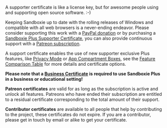 A supporter certificate is like a license key, but for awesome people using and supporting open source software. :-)

Keeping Sandboxie up to date with the rolling releases of Windows and compatible with all web browsers is a never-ending endeavor. Please consider supporting this work with a <a href="https://sandboxie-plus.com/go.php?to=donate">PayPal donation</a> or by purchasing a [Sandboxie Plus Supporter Certificate](https://sandboxie-plus.com/go.php?to=sbie-get-cert), you can also provide continuous support with a [Patreon subscription](https://sandboxie-plus.com/go.php?to=patreon).

A support certificate enables the use of new supporter exclusive Plus features, like [Privacy Mode](../PlusContent/privacy-mode.md) or [App Compartment Boxes](../PlusContent/compartment-mode.md), see the [Feature Comparison Table](https://sandboxie-plus.com/feature-comparison/) for more details and certificate options.

**Please note that a [Business Certificate](https://xanasoft.com/product/sandboxie-plus-business/) is required to use Sandboxie Plus in a business or educational setting!**

**Patreon certificates** are valid for as long as the subscription is active and unlock all features. Patreons who have ended their subscription are entitled to a residual certificate corresponding to the total amount of their support.

**Contributor certificates** are available to all people that help by contributing to the project, these certificates do not expire. If you are a contributor, please get in touch by email or alike to get your certificate.

<!-- If you have donated in the past already (before the shop was introduced), or are a patreon, you can get your supporter certificate [here](https://xanasoft.com/get_cert.php) just enter the email address used with paypal or patreon, and download your certificate.

New donations must indicate that they want to receive a certificate (for bureaucratic reasons) and will be updated once or twice a month. To receive a Supporter Certificate instantly use one of the [purchase options](https://sandboxie-plus.com/go.php?to=sbie-get-cert) provided. -->


